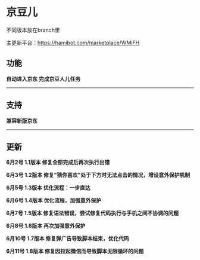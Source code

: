 # 京豆儿
不同版本放在branch里

主更新平台：https://hamibot.com/marketplace/WMiFH
## 功能
**自动进入京东 完成京豆人儿任务**
___
## 支持
**兼容新版京东**
___
## 更新
**6月2号 1.1版本 修复全部完成后再次执行出错**

**6月3号 1.2版本 修复"猜你喜欢"处于下方时无法点击的情况，增设意外保护机制**

**6月5号 1.3版本 优化流程：一步直达**

**6月6号 1.4版本 优化流程，加强意外保护**

**6月7号 1.5版本 修复语法错误，尝试修复代码执行与手机之间不协调的问题**

**6月8号 1.6版本 再次加强意外保护**

**6月10号 1.7版本 修复弹广告导致脚本结束，优化代码**

**6月11号 1.8版本 修复因拉起微信而导致脚本无限循环的问题**




